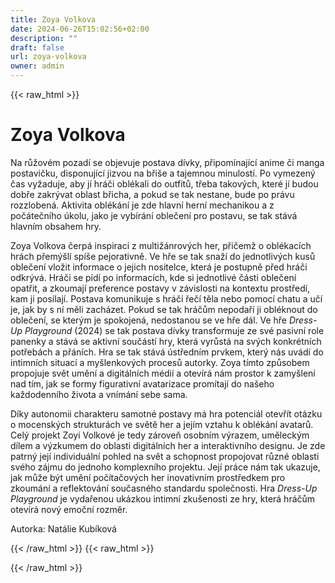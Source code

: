 ```yaml
---
title: Zoya Volkova
date: 2024-06-26T15:02:56+02:00
description: ""
draft: false
url: zoya-volkova
owner: admin
---
```

{{< raw_html >}}
<h1 id="zoya-volkova">Zoya Volkova</h1>
<p class="MsoNormal">Na růžov&eacute;m pozad&iacute; se objevuje postava d&iacute;vky, připom&iacute;naj&iacute;c&iacute; anime či manga postavičku, disponuj&iacute;c&iacute; jizvou na bři&scaron;e a tajemnou minulost&iacute;. Po vymezen&yacute; čas vyžaduje, aby j&iacute; hr&aacute;či obl&eacute;kali do outfitů, třeba takov&yacute;ch, kter&eacute; j&iacute; budou dobře zakr&yacute;vat oblast břicha, a pokud se tak nestane, bude po pr&aacute;vu rozzloben&aacute;. Aktivita obl&eacute;k&aacute;n&iacute; je zde hlavn&iacute; hern&iacute; mechanikou a z poč&aacute;tečn&iacute;ho &uacute;kolu, jako je vyb&iacute;r&aacute;n&iacute; oblečen&iacute; pro postavu, se tak st&aacute;v&aacute; hlavn&iacute;m obsahem hry.</p>
<p class="MsoNormal">Zoya Volkova čerp&aacute; inspiraci z multiž&aacute;nrov&yacute;ch her, přičemž o obl&eacute;kac&iacute;ch hr&aacute;ch přem&yacute;&scaron;l&iacute; sp&iacute;&scaron;e pejorativně. Ve hře se tak snaž&iacute; do jednotliv&yacute;ch kusů oblečen&iacute; vložit informace o jejich nositelce, kter&aacute; je postupně před hr&aacute;či odkr&yacute;v&aacute;. Hr&aacute;či se p&iacute;d&iacute; po informac&iacute;ch, kde si jednotliv&eacute; č&aacute;sti oblečen&iacute; opatřit, a zkoumaj&iacute; preference postavy v z&aacute;vislosti na kontextu prostřed&iacute;, kam ji pos&iacute;laj&iacute;. Postava komunikuje s hr&aacute;či řeč&iacute; těla nebo pomoc&iacute; chatu a uč&iacute; je, jak by s n&iacute; měli zach&aacute;zet. Pokud se tak hr&aacute;čům nepodař&iacute; ji obl&eacute;knout do oblečen&iacute;, se kter&yacute;m je spokojen&aacute;, nedostanou se ve hře d&aacute;l. Ve hře <em>Dress-Up Playground </em>(2024) se tak postava d&iacute;vky transformuje ze sv&eacute; pasivn&iacute; role panenky a st&aacute;v&aacute; se aktivn&iacute; souč&aacute;st&iacute; hry, kter&aacute; vyrůst&aacute; na sv&yacute;ch konkr&eacute;tn&iacute;ch potřeb&aacute;ch a př&aacute;n&iacute;ch. Hra se tak st&aacute;v&aacute; &uacute;středn&iacute;m prvkem, kter&yacute; n&aacute;s uv&aacute;d&iacute; do intimn&iacute;ch situac&iacute; a my&scaron;lenkov&yacute;ch procesů autorky. Zoya t&iacute;mto způsobem propojuje svět uměn&iacute; a digit&aacute;ln&iacute;ch m&eacute;di&iacute; a otev&iacute;r&aacute; n&aacute;m prostor k zamy&scaron;len&iacute; nad t&iacute;m, jak se formy figurativn&iacute; avatarizace prom&iacute;taj&iacute; do na&scaron;eho každodenn&iacute;ho života a vn&iacute;m&aacute;n&iacute; sebe sama.</p>
<p class="MsoNormal">D&iacute;ky autonomii charakteru samotn&eacute; postavy m&aacute; hra potenci&aacute;l otevř&iacute;t ot&aacute;zku o mocensk&yacute;ch struktur&aacute;ch ve světě her a jej&iacute;m vztahu k obl&eacute;k&aacute;n&iacute; avatarů. Cel&yacute; projekt Zoyi Volkov&eacute; je tedy z&aacute;roveň osobn&iacute;m v&yacute;razem, uměleck&yacute;m d&iacute;lem a v&yacute;zkumem do oblasti digit&aacute;ln&iacute;ch her a interaktivn&iacute;ho designu. Je zde patrn&yacute; jej&iacute; individu&aacute;ln&iacute; pohled na svět a schopnost propojovat různ&eacute; oblasti sv&eacute;ho z&aacute;jmu do jednoho komplexn&iacute;ho projektu. Jej&iacute; pr&aacute;ce n&aacute;m tak ukazuje, jak může b&yacute;t uměn&iacute; poč&iacute;tačov&yacute;ch her inovativn&iacute;m prostředkem pro zkoum&aacute;n&iacute; a reflektov&aacute;n&iacute; současn&eacute;ho standardu společnosti. Hra <em>Dress-Up Playground </em>je vydařenou uk&aacute;zkou intimn&iacute; zku&scaron;enosti ze hry, kter&aacute; hr&aacute;čům otev&iacute;r&aacute; nov&yacute; emočn&iacute; rozměr.</p>
<p class="MsoNormal">Autorka: Nat&aacute;lie Kub&iacute;kov&aacute;</p>
{{< /raw_html >}}
<!-- SECTION BREAK -->
{{< raw_html >}}

{{< /raw_html >}}
